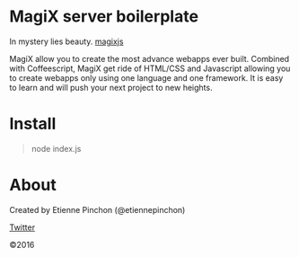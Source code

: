 # MagiX server boilerplate

In mystery lies beauty. 
[magixjs](https://magixjs.com)

MagiX allow you to create the most advance webapps ever built.
Combined with Coffeescript, MagiX get ride of HTML/CSS and Javascript allowing you to create webapps only using one language and one framework. It is easy to learn and will push your next project to new heights.

# Install
> node index.js

# About
Created by Etienne Pinchon (@etiennepinchon)

[Twitter](https://twitter.com/etiennepinchon)

©2016